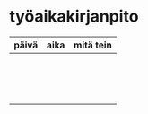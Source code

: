 # työaikakirjanpito

| päivä | aika | mitä tein  |
| :----:|:-----| :-----|
|  |    |  |
|  |    |  |
|  |    |  |
|  |    |  |
|  |    |  | 
|  |    |  |
|  |    |  |
|  |    |  |
|  |    |  |
|  |    |  | 
|  |    |  |
|  |    |  |
|  |    |  |
|  |    |  |
|  |    |  | 

